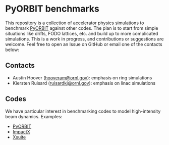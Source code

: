# PyORBIT benchmarks

This repository is a collection of accelerator physics simulations to benchmark [PyORBIT](https://github.com/PyORBIT-Collaboration/PyORBIT3) against other codes. The plan is to start from simple situations like drifts, FODO lattices, etc. and build up to more complicated simulations. This is a work in progress, and contributions or suggestions are welcome. Feel free to open an Issue on GitHub or email one of the contacts below:

## Contacts

* Austin Hoover (hooveram@ornl.gov): emphasis on ring simulations
* Kiersten Ruisard (ruisardkj@ornl.gov): emphasis on linac simulations

## Codes

We have particular interest in benchmarking codes to model high-intensity beam dynamics. Examples:

* [PyORBIT](https://github.com/PyORBIT-Collaboration/PyORBIT3)
* [ImpactX](https://github.com/BLAST-ImpactX/impactx)
* [Xsuite](https://github.com/xsuite/)
